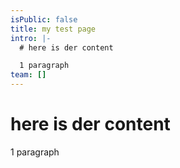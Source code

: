 ```yaml
---
isPublic: false
title: my test page
intro: |-
  # here is der content

  1 paragraph
team: []
---
```


# here is der content

1 paragraph

